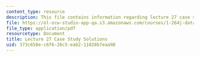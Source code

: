 ```yaml
---
content_type: resource
description: This file contains information regarding lecture 27 case study solutions.
file: https://ol-ocw-studio-app-qa.s3.amazonaws.com/courses/1-264j-database-internet-and-systems-integration-technologies-fall-2013/373c658ec6f626c5eab211028b7eaa98_MIT1_264JF13_L27_sol.pdf
file_type: application/pdf
resourcetype: Document
title: Lecture 27 Case Study Solutions
uid: 373c658e-c6f6-26c5-eab2-11028b7eaa98
---
```


